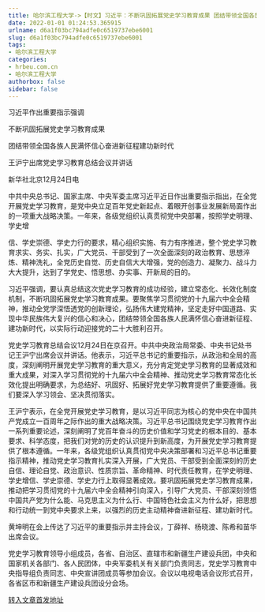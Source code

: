 ```yaml
---
title: 哈尔滨工程大学->【时文】习近平：不断巩固拓展党史学习教育成果 团结带领全国各族人民满怀信心奋进新征程建功新时代 | hrbeu.com.cn
date: 2022-01-01 01:24:53.365915
urlname: d6a1f03bc794adfe0c6519737ebe6001
slug: d6a1f03bc794adfe0c6519737ebe6001
tags: 
- 哈尔滨工程大学
categories:
- hrbeu.com.cn
- 哈尔滨工程大学
authorbox: false
sidebar: false
---
```

习近平作出重要指示强调

不断巩固拓展党史学习教育成果

团结带领全国各族人民满怀信心奋进新征程建功新时代

王沪宁出席党史学习教育总结会议并讲话

新华社北京12月24日电

中共中央总书记、国家主席、中央军委主席习近平近日作出重要指示指出，在全党开展党史学习教育，是党中央立足百年党史新起点、着眼开创事业发展新局面作出的一项重大战略决策。一年来，各级党组织认真贯彻党中央部署，按照学史明理、学史增
<!--more-->
信、学史崇德、学史力行的要求，精心组织实施、有力有序推进，整个党史学习教育求实、务实、扎实，广大党员、干部受到了一次全面深刻的政治教育、思想淬炼、精神洗礼，全党历史自觉、历史自信大大增强，党的创造力、凝聚力、战斗力大大提升，达到了学党史、悟思想、办实事、开新局的目的。

习近平强调，要认真总结这次党史学习教育的成功经验，建立常态化、长效化制度机制，不断巩固拓展党史学习教育成果。要聚焦学习贯彻党的十九届六中全会精神，推动全党学深悟透党的创新理论，弘扬伟大建党精神，坚定走好中国道路、实现中华民族伟大复兴的信心和决心，团结带领全国各族人民满怀信心奋进新征程、建功新时代，以实际行动迎接党的二十大胜利召开。

党史学习教育总结会议12月24日在京召开。中共中央政治局常委、中央书记处书记王沪宁出席会议并讲话。他表示，习近平总书记的重要指示，从政治和全局的高度，深刻阐明开展党史学习教育的重大意义，充分肯定党史学习教育的显著成效和重大成果，对深入学习贯彻党的十九届六中全会精神、推动党史学习教育常态化长效化提出明确要求，为总结好、巩固好、拓展好党史学习教育提供了重要遵循。我们要深入学习领会、坚决贯彻落实。

王沪宁表示，在全党开展党史学习教育，是以习近平同志为核心的党中央在中国共产党成立一百周年之际作出的重大战略决策。习近平总书记围绕党史学习教育作出一系列重要论述，深刻阐明了党百年奋斗的历史价值和学习党史的根本目的、基本要求、科学态度，把我们对党的历史的认识提升到新高度，为开展党史学习教育提供了根本遵循。一年来，各级党组织认真贯彻党中央决策部署和习近平总书记重要指示精神，推动党史学习教育扎实深入开展，广大党员、干部受到全面深刻的历史自信、理论自觉、政治意识、性质宗旨、革命精神、时代责任教育，在学史明理、学史增信、学史崇德、学史力行上取得显著成效。要巩固拓展党史学习教育成果，推动把学习贯彻党的十九届六中全会精神引向深入，引导广大党员、干部深刻领悟中国共产党为什么能、马克思主义为什么行、中国特色社会主义为什么好，把思想和行动统一到党中央要求上来，以强烈的历史主动精神奋进新征程、建功新时代。

黄坤明在会上传达了习近平的重要指示并主持会议，丁薛祥、杨晓渡、陈希和苗华出席会议。

党史学习教育领导小组成员，各省、自治区、直辖市和新疆生产建设兵团，中央和国家机关各部门、各人民团体，中央军委机关有关部门负责同志，党史学习教育中央指导组负责同志、中央宣讲团成员等参加会议。会议以电视电话会议形式召开，各省区市和新疆生产建设兵团设分会场。



[转入文章首发地址](http://gongxue.cn/info/1141/69273.htm)
